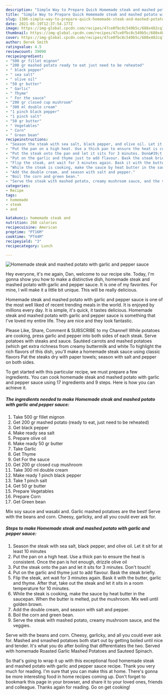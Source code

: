 ```yaml
---
description: "Simple Way to Prepare Quick Homemade steak and mashed potato with garlic and pepper sauce"
title: "Simple Way to Prepare Quick Homemade steak and mashed potato with garlic and pepper sauce"
slug: 1386-simple-way-to-prepare-quick-homemade-steak-and-mashed-potato-with-garlic-and-pepper-sauce
date: 2021-05-19T12:37:54.177Z
image: https://img-global.cpcdn.com/recipes/47ce0fbc8c549b5c/680x482cq70/homemade-steak-and-mashed-potato-with-garlic-and-pepper-sauce-recipe-main-photo.jpg
thumbnail: https://img-global.cpcdn.com/recipes/47ce0fbc8c549b5c/680x482cq70/homemade-steak-and-mashed-potato-with-garlic-and-pepper-sauce-recipe-main-photo.jpg
cover: https://img-global.cpcdn.com/recipes/47ce0fbc8c549b5c/680x482cq70/homemade-steak-and-mashed-potato-with-garlic-and-pepper-sauce-recipe-main-photo.jpg
author: Derek Smith
ratingvalue: 4.5
reviewcount: 39090
recipeingredient:
- "500 gr fillet mignon"
- "200 gr mashed potato ready to eat just need to be reheated"
- " black pepper"
- " sea salt"
- " olive oil"
- "50 gr butter"
- " Garlic"
- " Thyme"
- " For the sauce"
- "200 gr closed cup mushroom"
- "300 ml double cream"
- "1 pinch black pepper"
- "1 pinch salt"
- "50 gr butter"
- " Vegetables"
- " Corn"
- " Green bean"
recipeinstructions:
- "Season the steak with sea salt, black pepper, and olive oil. Let it sit for at least 10 minutes"
- "Put the pan on a high heat. Use a thick pan to ensure the heat is consistent. Once the pan is hot enough, drizzle olive oil"
- "Put the steak onto the pan and let it sits for 3 minutes. Don&#39;t touch!"
- "Put on the garlic and thyme just to add flavour. Bask the steak briefly."
- "Flip the steak, ant wait for 3 minutes again. Bask it with the butter, garlic and thyme. After that, take out the steak and let it sits in a room temperature for 10 minutes."
- "While the steak is cooking, make the sauce by heat butter in the saucepan. When the butter is melted, put the mushroom. Mix well until golden brown."
- "Add the double cream, and season with salt and pepper."
- "Boil the corn and green bean."
- "Serve the steak with mashed potato, creamy mushroom sauce, and the veggies."
categories:
- Recipe
tags:
- homemade
- steak
- and

katakunci: homemade steak and 
nutrition: 268 calories
recipecuisine: American
preptime: "PT16M"
cooktime: "PT44M"
recipeyield: "3"
recipecategory: Lunch

---
```



![Homemade steak and mashed potato with garlic and pepper sauce](https://img-global.cpcdn.com/recipes/47ce0fbc8c549b5c/680x482cq70/homemade-steak-and-mashed-potato-with-garlic-and-pepper-sauce-recipe-main-photo.jpg)

Hey everyone, it's me again, Dan, welcome to our recipe site. Today, I'm gonna show you how to make a distinctive dish, homemade steak and mashed potato with garlic and pepper sauce. It is one of my favorites. For mine, I will make it a little bit unique. This will be really delicious.

Homemade steak and mashed potato with garlic and pepper sauce is one of the most well liked of recent trending meals in the world. It is enjoyed by millions every day. It is simple, it's quick, it tastes delicious. Homemade steak and mashed potato with garlic and pepper sauce is something that I've loved my entire life. They are nice and they look fantastic.

Please Like, Share, Comment &amp; SUBSCRIBE to my Channel! While potatoes are cooking, press garlic and pepper into both sides of each steak. Serve potatoes with steaks and sauce. Sautéed carrots and mashed potatoes (which get extra richness from creamy buttermilk and white To highlight the rich flavors of this dish, you&#39;ll make a homemade steak sauce using classic flavors Pat the steaks dry with paper towels; season with salt and pepper on both sides.


To get started with this particular recipe, we must prepare a few ingredients. You can cook homemade steak and mashed potato with garlic and pepper sauce using 17 ingredients and 9 steps. Here is how you can achieve it.

<!--inarticleads1-->

##### The ingredients needed to make Homemade steak and mashed potato with garlic and pepper sauce:

1. Take 500 gr fillet mignon
1. Get 200 gr mashed potato (ready to eat, just need to be reheated)
1. Get  black pepper
1. Make ready  sea salt
1. Prepare  olive oil
1. Make ready 50 gr butter
1. Take  Garlic
1. Get  Thyme
1. Get  For the sauce
1. Get 200 gr closed cup mushroom
1. Take 300 ml double cream
1. Make ready 1 pinch black pepper
1. Take 1 pinch salt
1. Get 50 gr butter
1. Prepare  Vegetables
1. Prepare  Corn
1. Get  Green bean


Mix soy sauce and wasabi and. Garlic mashed potatoes are the best! Serve with the beans and corn. Cheesy, garlicky, and all you could ever ask for. 

<!--inarticleads2-->

##### Steps to make Homemade steak and mashed potato with garlic and pepper sauce:

1. Season the steak with sea salt, black pepper, and olive oil. Let it sit for at least 10 minutes
1. Put the pan on a high heat. Use a thick pan to ensure the heat is consistent. Once the pan is hot enough, drizzle olive oil
1. Put the steak onto the pan and let it sits for 3 minutes. Don&#39;t touch!
1. Put on the garlic and thyme just to add flavour. Bask the steak briefly.
1. Flip the steak, ant wait for 3 minutes again. Bask it with the butter, garlic and thyme. After that, take out the steak and let it sits in a room temperature for 10 minutes.
1. While the steak is cooking, make the sauce by heat butter in the saucepan. When the butter is melted, put the mushroom. Mix well until golden brown.
1. Add the double cream, and season with salt and pepper.
1. Boil the corn and green bean.
1. Serve the steak with mashed potato, creamy mushroom sauce, and the veggies.


Serve with the beans and corn. Cheesy, garlicky, and all you could ever ask for. Mashed and smashed potatoes both start out by getting boiled until nice and tender. It&#39;s what you do after boiling that differentiates the two. Served with homemade Roasted Garlic Mashed Potatoes and Sauteed Spinach. 

So that's going to wrap it up with this exceptional food homemade steak and mashed potato with garlic and pepper sauce recipe. Thank you very much for reading. I'm sure that you can make this at home. There's gonna be more interesting food in home recipes coming up. Don't forget to bookmark this page in your browser, and share it to your loved ones, friends and colleague. Thanks again for reading. Go on get cooking!

